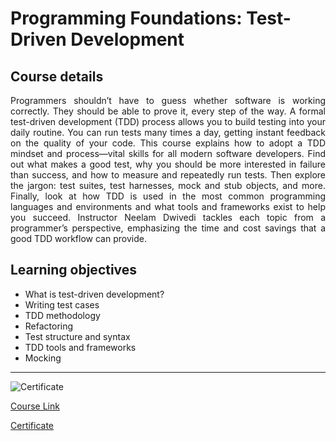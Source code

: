 ﻿# Programming Foundations: Test-Driven Development

## Course details

<div align="justify">Programmers shouldn’t have to guess whether software is working correctly. They should be able to prove it, every step of the way. A formal test-driven development (TDD) process allows you to build testing into your daily routine. You can run tests many times a day, getting instant feedback on the quality of your code. This course explains how to adopt a TDD mindset and process—vital skills for all modern software developers. Find out what makes a good test, why you should be more interested in failure than success, and how to measure and repeatedly run tests. Then explore the jargon: test suites, test harnesses, mock and stub objects, and more. Finally, look at how TDD is used in the most common programming languages and environments and what tools and frameworks exist to help you succeed. Instructor Neelam Dwivedi tackles each topic from a programmer’s perspective, emphasizing the time and cost savings that a good TDD workflow can provide.</div>

## Learning objectives

- What is test-driven development?
- Writing test cases
- TDD methodology
- Refactoring
- Test structure and syntax
- TDD tools and frameworks
- Mocking

---

![Certificate](https://media.licdn.com/dms/image/v2/D4D22AQF3bbQ2oRMQTg/feedshare-shrink_1280/feedshare-shrink_1280/0/1729990699705?e=1732752000&v=beta&t=nzF9OqUp6RSfe_bmCBIb9yF8QrvbfPPS_0fMq39ekVM "LinkedIn Learning Certificate of Completion")

[Course Link](https://www.linkedin.com/learning/programming-foundations-test-driven-development-3)

[Certificate](https://www.linkedin.com/learning/certificates/d204b2b1eb0f0927a846634d7959cf3da570794fcf6f467a05a9270799adf33b)
